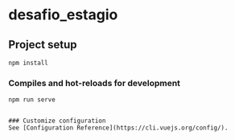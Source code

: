 # desafio_estagio

## Project setup
```
npm install
```

### Compiles and hot-reloads for development
```
npm run serve
```
```

### Customize configuration
See [Configuration Reference](https://cli.vuejs.org/config/).

